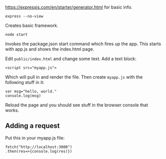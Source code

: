 https://expressjs.com/en/starter/generator.html for basic info.

    express --no-view

Creates basic framework.

    node start

Invokes the package.json start command which fires up the app. This
starts with app.js and shows the index.html page.

Edit `public/index.html` and change some text. Add a text block:

    <script src="myapp.js">

Which will pull in and render the file. Then create `myapp.js` with the
following stuff in it:

    var msg="hello, world."
    console.log(msg)

Reload the page and you should see stuff in the browser console that works.

## Adding a request

Put this in your myapp.js file:

    fetch("http://localhost:3000")
    .then(res=>{console.log(res)})